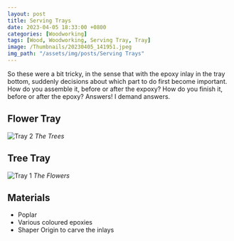 ```yaml
---
layout: post
title: Serving Trays
date: 2023-04-05 18:33:00 +0800
categories: [Woodworking]
tags: [Wood, Woodworking, Serving Tray, Tray]
image: /Thumbnails/20230405_141951.jpeg
img_path: "/assets/img/posts/Serving Trays"
---
```


So these were a bit tricky, in the sense that with the epoxy inlay in the tray bottom, suddenly decisions about which part to do first become important.  How do you assemble it, before or after the expoxy?  How do you finish it, before or after the epoxy?  Answers!  I demand answers.

## Flower Tray

![Tray 2][Tray 2]
_The Trees_

## Tree Tray

![Tray 1][Tray 1]
_The Flowers_

## Materials

- Poplar
- Various coloured epoxies
- Shaper Origin to carve the inlays

[Tray 1]: 20230405_141951.jpeg
[Tray 2]: 20230405_141946.jpeg
